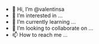 - 👋 Hi, I’m @valentinsa
- 👀 I’m interested in ...
- 🌱 I’m currently learning ...
- 💞️ I’m looking to collaborate on ...
- 📫 How to reach me ...

<!---
valentinsa/valentinsa is a ✨ special ✨ repository because its `README.md` (this file) appears on your GitHub profile.
You can click the Preview link to take a look at your changes.
--->
